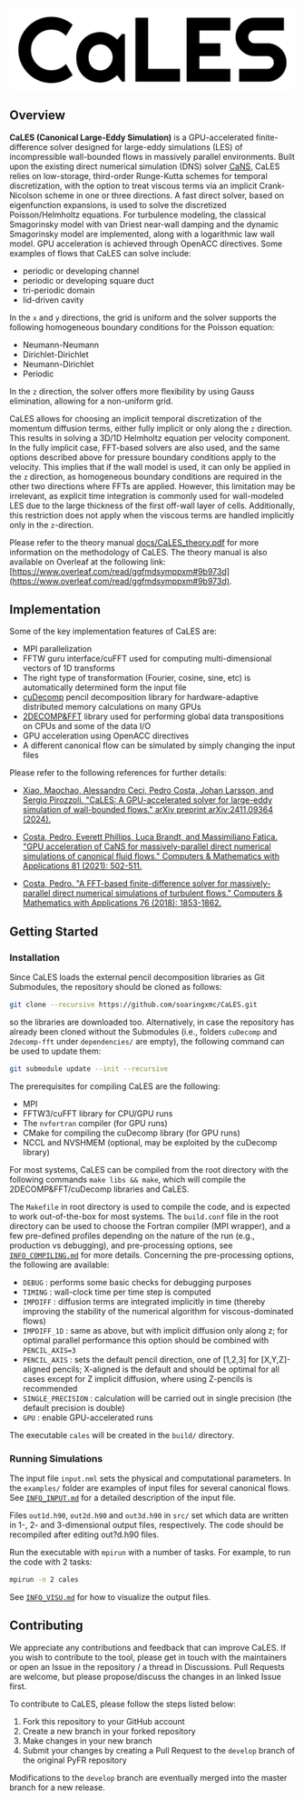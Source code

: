 <!--- the logo -->
<img src="assets/img/CaLES-logo.png" height=*>

## Overview

**CaLES (Canonical Large-Eddy Simulation)** is a GPU-accelerated finite-difference solver designed for large-eddy simulations (LES) of incompressible wall-bounded flows in massively parallel environments. Built upon the existing direct numerical simulation (DNS) solver [CaNS](https://github.com/CaNS-World/CaNS), CaLES relies on low-storage, third-order Runge-Kutta schemes for temporal discretization, with the option to treat viscous terms via an implicit Crank-Nicolson scheme in one or three directions. A fast direct solver, based on eigenfunction expansions, is used to solve the discretized Poisson/Helmholtz equations. For turbulence modeling, the classical Smagorinsky model with van Driest near-wall damping and the dynamic Smagorinsky model are implemented, along with a logarithmic law wall model. GPU acceleration is achieved through OpenACC directives. Some examples of flows that CaLES can solve include:

 * periodic or developing channel
 * periodic or developing square duct
 * tri-periodic domain
 * lid-driven cavity

In the `x` and `y` directions, the grid is uniform and the solver supports the following homogeneous boundary conditions for the Poisson equation:

 * Neumann-Neumann
 * Dirichlet-Dirichlet
 * Neumann-Dirichlet
 * Periodic

In the `z` direction, the solver offers more flexibility by using Gauss elimination, allowing for a non-uniform grid.

CaLES allows for choosing an implicit temporal discretization of the momentum diffusion terms, either fully implicit or only along the `z` direction. This results in solving a 3D/1D Helmholtz equation per velocity component. In the fully implicit case, FFT-based solvers are also used, and the same options described above for pressure boundary conditions apply to the velocity. This implies that if the wall model is used, it can only be applied in the `z` direction, as homogeneous boundary conditions are required in the other two directions where FFTs are applied. However, this limitation may be irrelevant, as explicit time integration is commonly used for wall-modeled LES due to the large thickness of the first off-wall layer of cells. Additionally, this restriction does not apply when the viscous terms are handled implicitly only in the `z`-direction.

Please refer to the theory manual [docs/CaLES_theory.pdf](docs/CaLES_theory.pdf) for more information on the methodology of CaLES. The theory manual is also available on Overleaf at the following link: [https://www.overleaf.com/read/ggfmdsymppxm#9b973d](https://www.overleaf.com/read/ggfmdsymppxm#9b973d).

## Implementation

Some of the key implementation features of CaLES are:

 * MPI parallelization
 * FFTW guru interface/cuFFT used for computing multi-dimensional vectors of 1D transforms
 * The right type of transformation (Fourier, cosine, sine, etc) is automatically determined form the input file
 * [cuDecomp](https://github.com/NVIDIA/cuDecomp) pencil decomposition library for hardware-adaptive distributed memory calculations on many GPUs
 * [2DECOMP&FFT](https://github.com/xcompact3d/2decomp-fft) library used for performing global data transpositions on CPUs and some of the data I/O
 * GPU acceleration using OpenACC directives
 * A different canonical flow can be simulated by simply changing the input files

Please refer to the following references for further details:

 * [Xiao, Maochao, Alessandro Ceci, Pedro Costa, Johan Larsson, and Sergio Pirozzoli. "CaLES: A GPU-accelerated solver for large-eddy simulation of wall-bounded flows." arXiv preprint arXiv:2411.09364 (2024).](https://arxiv.org/abs/2411.09364)

 * [Costa, Pedro, Everett Phillips, Luca Brandt, and Massimiliano Fatica. "GPU acceleration of CaNS for massively-parallel direct numerical simulations of canonical fluid flows." Computers & Mathematics with Applications 81 (2021): 502-511.](https://doi.org/10.1016/j.camwa.2020.01.002)

 * [Costa, Pedro. "A FFT-based finite-difference solver for massively-parallel direct numerical simulations of turbulent flows." Computers & Mathematics with Applications 76 (2018): 1853-1862.](https://doi.org/10.1016/j.camwa.2018.07.034)

## Getting Started

### Installation

Since CaLES loads the external pencil decomposition libraries as Git Submodules, the repository should be cloned as follows:
```bash
git clone --recursive https://github.com/soaringxmc/CaLES.git
```
so the libraries are downloaded too. Alternatively, in case the repository has already been cloned without the Submodules (i.e., folders `cuDecomp` and `2decomp-fft` under `dependencies/` are empty), the following command can be used to update them:
```bash
git submodule update --init --recursive
```

The prerequisites for compiling CaLES are the following:

 * MPI
 * FFTW3/cuFFT library for CPU/GPU runs
 * The `nvfortran` compiler (for GPU runs)
 * CMake for compiling the cuDecomp library (for GPU runs)
 * NCCL and NVSHMEM (optional, may be exploited by the cuDecomp library)

For most systems, CaLES can be compiled from the root directory with the following commands `make libs && make`, which will compile the 2DECOMP&FFT/cuDecomp libraries and CaLES.

The `Makefile` in root directory is used to compile the code, and is expected to work out-of-the-box for most systems. The `build.conf` file in the root directory can be used to choose the Fortran compiler (MPI wrapper), and a few pre-defined profiles depending on the nature of the run (e.g., production vs debugging), and pre-processing options, see [`INFO_COMPILING.md`](docs/INFO_COMPILING.md) for more details. Concerning the pre-processing options, the following are available:

 * `DEBUG`                    : performs some basic checks for debugging purposes
 * `TIMING`                   : wall-clock time per time step is computed
 * `IMPDIFF`                  : diffusion terms are integrated implicitly in time (thereby improving the stability of the numerical algorithm for viscous-dominated flows)
 * `IMPDIFF_1D`               : same as above, but with implicit diffusion only along z; for optimal parallel performance this option should be combined with `PENCIL_AXIS=3`
 * `PENCIL_AXIS`              : sets the default pencil direction, one of [1,2,3] for [X,Y,Z]-aligned pencils; X-aligned is the default and should be optimal for all cases except for Z implicit diffusion, where using Z-pencils is recommended
 * `SINGLE_PRECISION`         : calculation will be carried out in single precision (the default precision is double)
 * `GPU`                      : enable GPU-accelerated runs

The executable `cales` will be created in the `build/` directory.

### Running Simulations

The input file `input.nml` sets the physical and computational parameters. In the `examples/` folder are examples of input files for several canonical flows. See [`INFO_INPUT.md`](docs/INFO_INPUT.md) for a detailed description of the input file.

Files `out1d.h90`, `out2d.h90` and `out3d.h90` in `src/` set which data are written in 1-, 2- and 3-dimensional output files, respectively. The code should be recompiled after editing out?d.h90 files.

Run the executable with `mpirun` with a number of tasks. For example, to run the code with 2 tasks:
```bash
mpirun -n 2 cales
```

See [`INFO_VISU.md`](docs/INFO_VISU.md) for how to visualize the output files.

## Contributing

We appreciate any contributions and feedback that can improve CaLES. If you wish to contribute to the tool, please get in touch with the maintainers or open an Issue in the repository / a thread in Discussions. Pull Requests are welcome, but please propose/discuss the changes in an linked Issue first.

To contribute to CaLES, please follow the steps listed below:

1. Fork this repository to your GitHub account
2. Create a new branch in your forked repository
3. Make changes in your new branch
4. Submit your changes by creating a Pull Request to the `develop` branch of the original PyFR repository

Modifications to the `develop` branch are eventually merged into the master
branch for a new release.